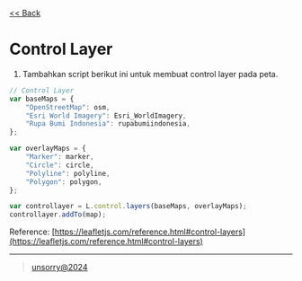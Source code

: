 [<< Back](../README.md)

# Control Layer

1. Tambahkan script berikut ini untuk membuat control layer pada peta.
```javascript
// Control Layer
var baseMaps = {
	"OpenStreetMap": osm,
	"Esri World Imagery": Esri_WorldImagery,
	"Rupa Bumi Indonesia": rupabumiindonesia,
};

var overlayMaps = {
	"Marker": marker,
	"Circle": circle,
	"Polyline": polyline,
	"Polygon": polygon,
};

var controllayer = L.control.layers(baseMaps, overlayMaps);
controllayer.addTo(map);
```

Reference: [https://leafletjs.com/reference.html#control-layers](https://leafletjs.com/reference.html#control-layers)

---
> [unsorry@2024](https://unsorry.net)